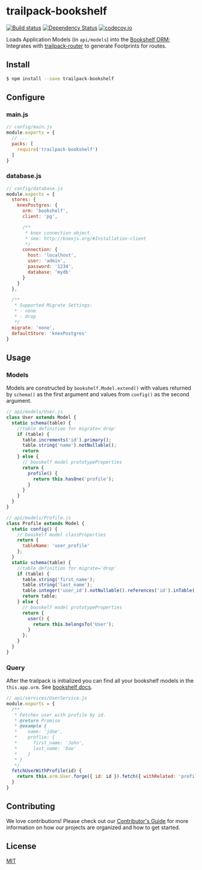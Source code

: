 # trailpack-bookshelf

[![Build status][ci-image]][ci-url]
[![Dependency Status][daviddm-image]][daviddm-url]
[![codecov.io][codecov-image]][codecov-url]

Loads Application Models (in `api/models`) into the [Bookshelf ORM](http://bookshelfjs.org/); Integrates with [trailpack-router](https://github.com/trailsjs/trailpack-router) to
generate Footprints for routes.

## Install
```sh
$ npm install --save trailpack-bookshelf
```

## Configure
### main.js
```js
// config/main.js
module.exports = {
  // ...
  packs: [
    require('trailpack-bookshelf')
  ]
}
```
### database.js
```js
// config/database.js
module.exports = {
  stores: {
    knexPostgres: {
      orm: 'bookshelf',   
      client: 'pg',

      /**
       * knex connection object
       * see: http://knexjs.org/#Installation-client
       */
      connection: {
        host: 'localhost',
        user: 'admin',
        password: '1234',
        database: 'mydb'
      }
    }
  },

  /**
   * Supported Migrate Settings:
   * - none
   * - drop
   */
  migrate: 'none',
  defaultStore: 'knexPostgres'
}
```
## Usage
### Models
Models are constructed by `bookshelf.Model.extend()` with values returned by `schema()` as
the first argument and values from `config()` as the second argument.
```js
// api/models/User.js
class User extends Model {
  static schema(table) {
    //table definition for migrate='drop'
    if (table) {
      table.increments('id').primary();
      table.string('name').notNullable();
      return       
    } else {
      // booskelf model prototypeProperties   
      return {
        profile() {
          return this.hasOne('profile');
        }
      }
    } 
  }
}

// api/models/Profile.js
class Profile extends Model {
  static config() {
    // booskelf model classProperties
    return {
      tableName: 'user_profile'
    };
  }
  static schema(table) {
    //table definition for migrate='drop'
    if (table) {
      table.string('first_name');
      table.string('last_name');
      table.integer('user_id').notNullable().references('id').inTable('user');
      return table;
    } else {
      // booskelf model prototypeProperties
      return {
        user() {
          return this.belongsTo('User');
        }
      };
    }
  }
}
```
### Query
After the trailpack is initialized you can find all your bookshelf models in the `this.app.orm`.
See [bookshelf docs](http://bookshelfjs.org/).
```js
// api/services/UserService.js
module.exports = {
  /**
   * Fetches user with profile by id.
   * @return Promise
   * @example {
   *    name: 'jdoe',
   *    proflie: {
   *      first_name: 'John',
   *      last_name: 'Doe'
   *    }
   * }
   */
  fetchUserWithProfile(id) {
    return this.orm.User.forge({ id: id }).fetch({ withRelated: 'profile' });
  }
}
```

## Contributing
We love contributions! Please check out our [Contributor's Guide](https://github.com/trailsjs/trails/blob/master/CONTRIBUTING.md) for more
information on how our projects are organized and how to get started.


## License
[MIT](https://github.com/trailsjs/trailpack-waterline/blob/master/LICENSE)

[ci-image]: https://img.shields.io/travis/trailsjs/trailpack-bookshelf/master.svg?style=flat-square
[ci-url]: https://travis-ci.org/trailsjs/trailpack-bookshelf
[daviddm-image]: http://img.shields.io/david/trailsjs/trailpack-bookshelf.svg?style=flat-square
[daviddm-url]: https://david-dm.org/trailsjs/trailpack-bookshelf
[gitter-image]: http://img.shields.io/badge/+%20GITTER-JOIN%20CHAT%20%E2%86%92-1DCE73.svg?style=flat-square
[gitter-url]: https://gitter.im/trailsjs/trails
[codecov-image]: https://codecov.io/github/zuker/trailpack-bookshelf/coverage.svg?branch=master
[codecov-url]: https://codecov.io/github/zuker/trailpack-bookshelf?branch=master
